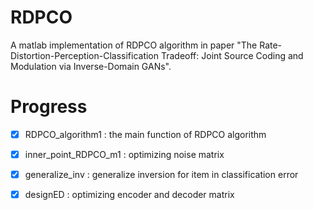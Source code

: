 # RDPCO
A matlab implementation of RDPCO algorithm in paper "The  Rate-Distortion-Perception-Classification Tradeoff: Joint Source Coding and Modulation via Inverse-Domain GANs".

# Progress
- [x] RDPCO_algorithm1 : the main function of RDPCO algorithm
- [x] inner_point_RDPCO_m1 : optimizing noise matrix
- [x] generalize_inv : generalize inversion for item in classification error
- [x] designED : optimizing encoder and decoder matrix


